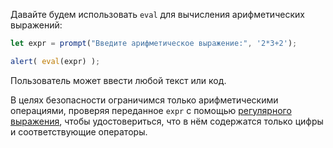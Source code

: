 Давайте будем использовать `eval` для вычисления арифметических выражений:

```js demo run
let expr = prompt("Введите арифметическое выражение:", '2*3+2');

alert( eval(expr) );
```

Пользователь может ввести любой текст или код.

В целях безопасности ограничимся только арифметическими операциями, проверяя переданное `expr` с помощью [регулярного выражения](info:regular-expressions), чтобы удостовериться, что в нём содержатся только цифры и соответствующие операторы.
